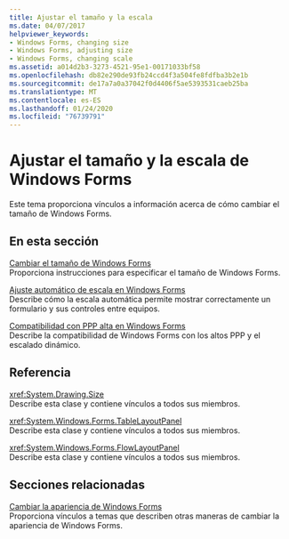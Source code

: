 ```yaml
---
title: Ajustar el tamaño y la escala
ms.date: 04/07/2017
helpviewer_keywords:
- Windows Forms, changing size
- Windows Forms, adjusting size
- Windows Forms, changing scale
ms.assetid: a014d2b3-3273-4521-95e1-00171033bf58
ms.openlocfilehash: db82e290de93fb24ccd4f3a504fe8fdfba3b2e1b
ms.sourcegitcommit: de17a7a0a37042f0d4406f5ae5393531caeb25ba
ms.translationtype: MT
ms.contentlocale: es-ES
ms.lasthandoff: 01/24/2020
ms.locfileid: "76739791"
---
```

# <a name="adjusting-the-size-and-scale-of-windows-forms"></a>Ajustar el tamaño y la escala de Windows Forms
Este tema proporciona vínculos a información acerca de cómo cambiar el tamaño de Windows Forms.  
  
## <a name="in-this-section"></a>En esta sección  
 [Cambiar el tamaño de Windows Forms](how-to-resize-windows-forms.md)  
 Proporciona instrucciones para especificar el tamaño de Windows Forms.  
  
 [Ajuste automático de escala en Windows Forms](automatic-scaling-in-windows-forms.md)  
 Describe cómo la escala automática permite mostrar correctamente un formulario y sus controles entre equipos.  
  
 [Compatibilidad con PPP alta en Windows Forms](high-dpi-support-in-windows-forms.md)    
 Describe la compatibilidad de Windows Forms con los altos PPP y el escalado dinámico. 
  
## <a name="reference"></a>Referencia  
 <xref:System.Drawing.Size>  
 Describe esta clase y contiene vínculos a todos sus miembros.  
  
 <xref:System.Windows.Forms.TableLayoutPanel>  
 Describe esta clase y contiene vínculos a todos sus miembros.  
  
 <xref:System.Windows.Forms.FlowLayoutPanel>  
 Describe esta clase y contiene vínculos a todos sus miembros.  
  
## <a name="related-sections"></a>Secciones relacionadas  
 [Cambiar la apariencia de Windows Forms](changing-the-appearance-of-windows-forms.md)  
 Proporciona vínculos a temas que describen otras maneras de cambiar la apariencia de Windows Forms.
